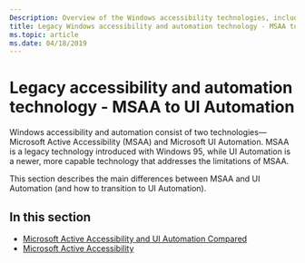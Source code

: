 ```yaml
---
Description: Overview of the Windows accessibility technologies, including MSAA and UI Automation.
title: Legacy Windows accessibility and automation technology - MSAA to UI Automation
ms.topic: article
ms.date: 04/18/2019
---
```


# Legacy accessibility and automation technology - MSAA to UI Automation

Windows accessibility and automation consist of two technologies—Microsoft Active Accessibility (MSAA) and Microsoft UI Automation. MSAA is a legacy technology introduced with Windows 95, while UI Automation is a newer, more capable technology that addresses the limitations of MSAA.

This section describes the main differences between MSAA and UI Automation (and how to transition to UI Automation).

## In this section

- [Microsoft Active Accessibility and UI Automation Compared](https://docs.microsoft.com/windows/desktop/winauto/microsoft-active-accessibility-and-ui-automation-compared)
- [Microsoft Active Accessibility](https://docs.microsoft.com/windows/desktop/winauto/microsoft-active-accessibility)
